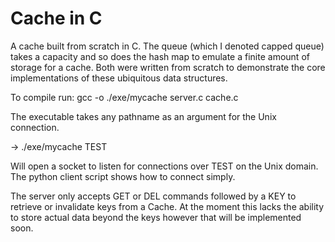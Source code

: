 # Cache in C

A cache built from scratch in C. The queue (which I denoted capped queue) takes a capacity and so does the hash map to emulate a finite amount of storage for a cache. Both were written from scratch to demonstrate the core implementations of these ubiquitous data structures.

To compile run:
gcc -o ./exe/mycache server.c cache.c

The executable takes any pathname as an argument for the Unix connection. 

-> ./exe/mycache TEST

Will open a socket to listen for connections over TEST on the Unix domain. The python client script shows how to connect simply.

The server only accepts GET or DEL commands followed by a KEY to retrieve or invalidate keys from a Cache. At the moment this lacks the ability to store actual data beyond the keys however that will be implemented soon.
